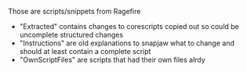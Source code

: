 Those are scripts/snippets from Ragefire
* "Extracted" contains changes to corescripts copied out so could be uncomplete structured changes
* "Instructions" are old explanations to snapjaw what to change and should at least contain a complete script
* "OwnScriptFiles" are scripts that had their own files alrdy
